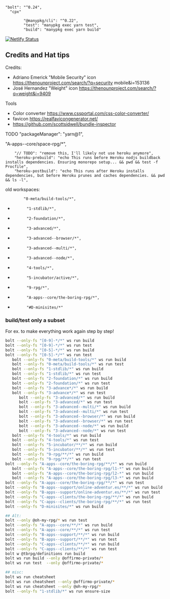 ```
"bolt": "^0.24",
  "cpx"

		"@manypkg/cli": "^0.22",
		"test": "manypkg exec yarn test",
		"build": "manypkg exec yarn build"
```

[![Netlify Status](https://api.netlify.com/api/v1/badges/25734112-d205-4789-ad2f-bfcdf8d65252/deploy-status)](https://app.netlify.com/sites/offirmo-monorepo/deploys)



## Credits and Hat tips

Credits:
- Adriano Emerick "Mobile Security" icon https://thenounproject.com/search/?q=security mobile&i=153136
- José Hernandez "Weight" icon https://thenounproject.com/search/?q=weight&i=9409

Tools
- Color converter https://www.cssportal.com/css-color-converter/
- favicon https://realfavicongenerator.net/
- https://github.com/scottsidwell/bundle-inspector



TODO 	"packageManager": "yarn@1",

"A-apps--core/space-rpg/*",



		"// TODO": "remove this, I'll likely not use heroku anymore",
		"heroku-prebuild": "echo This runs before Heroku nodjs buildback installs dependencies. Ensuring monorepo setup... && pwd && test -f Procfile",
		"heroku-postbuild": "echo This runs after Heroku installs dependencies, but before Heroku prunes and caches dependencies. && pwd && ls -l",



old workspaces:

 			"0-meta/build-tools/*",
-			"1-stdlib/*",
-			"2-foundation/*",
-			"3-advanced/*",
-			"3-advanced--browser/*",
-			"3-advanced--multi/*",
-			"3-advanced--node/*",
-			"4-tools/*",
-			"5-incubator/active/*",
-			"9-rpg/*",
-			"A-apps--core/the-boring-rpg/*",
-			"#D-minisites/*"

### build/test only a subset

For ex. to make everything work again step by step!

```bash
bolt --only-fs "[0-9]-*/*" ws run build
bolt --only-fs "[0-9]-*/*" ws run test
bolt --only-fs "[0-5]-*/*" ws run build
bolt --only-fs "[0-5]-*/*" ws run test
   bolt --only-fs "0-meta/build-tools/*" ws run build
   bolt --only-fs "0-meta/build-tools/*" ws run test
   bolt --only-fs "1-stdlib/*" ws run build
   bolt --only-fs "1-stdlib/*" ws run test
   bolt --only-fs "2-foundation/*" ws run build
   bolt --only-fs "2-foundation/*" ws run test
   bolt --only-fs "3-advance*/*" ws run build
   bolt --only-fs "3-advance*/*" ws run test
      bolt --only-fs "3-advanced/*" ws run build
      bolt --only-fs "3-advanced/*" ws run test
      bolt --only-fs "3-advanced--multi/*" ws run build
      bolt --only-fs "3-advanced--multi/*" ws run test
      bolt --only-fs "3-advanced--browser/*" ws run build
      bolt --only-fs "3-advanced--browser/*" ws run test
      bolt --only-fs "3-advanced--node/*" ws run build
      bolt --only-fs "3-advanced--node/*" ws run test
   bolt --only-fs "4-tools/*" ws run build
   bolt --only-fs "4-tools/*" ws run test
   bolt --only-fs "5-incubator/**/*" ws run build
   bolt --only-fs "5-incubator/**/*" ws run test
   bolt --only-fs "9-rpg/**/*" ws run build
   bolt --only-fs "9-rpg/**/*" ws run test
bolt --only-fs "A-apps--core/the-boring-rpg/**/*" ws run build
   bolt --only-fs "A-apps--core/the-boring-rpg/l1-*" ws run build
   bolt --only-fs "A-apps--core/the-boring-rpg/l2-*" ws run build
   bolt --only-fs "A-apps--core/the-boring-rpg/l3-*" ws run build
bolt --only-fs "A-apps--core/the-boring-rpg/**/*" ws run test
bolt --only-fs "B-apps--support/online-adventur.es/**/*" ws run build
bolt --only-fs "B-apps--support/online-adventur.es/**/*" ws run test
bolt --only-fs "C-apps--clients/the-boring-rpg/**/*" ws run build
bolt --only-fs "C-apps--clients/the-boring-rpg/**/*" ws run test
bolt --only-fs "D-minisites/*" ws run build

## Alt:
bolt --only @oh-my-rpg/* ws run test
bolt --only-fs "A-apps--core/**/*" ws run build
bolt --only-fs "A-apps--core/**/*" ws run test
bolt --only-fs "B-apps--support/**/*" ws run build
bolt --only-fs "B-apps--support/**/*" ws run test
bolt --only-fs "C-apps--clients/**/*" ws run build
bolt --only-fs "C-apps--clients/**/*" ws run test
bolt w @tbrpg/definitions run build
bolt ws run build --only @offirmo-private/*
bolt ws run test  --only @offirmo-private/*

## misc:
bolt ws run cheatsheet
bolt ws run cheatsheet --only @offirmo-private/*
bolt ws run cheatsheet --only @oh-my-rpg/*
bolt --only-fs "1-stdlib/*" ws run ensure-size
```
